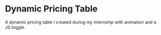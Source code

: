 # Dynamic Pricing Table
 A dynamic pricing table I created during my internship with animation and a JS toggle.
